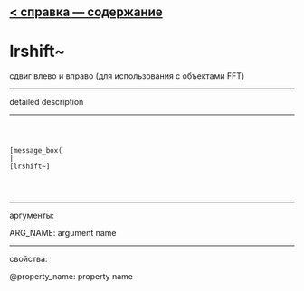 [< справка — содержание](ceammc_lib.html)
---

# lrshift~


сдвиг влево и вправо (для использования с объектами FFT)

---

detailed description
<br>


---


```



[message_box(                                 
|
[lrshift~]


            
```

---
аргументы:

ARG_NAME: argument name<br>

---
свойства:

@property_name: property name<br>

